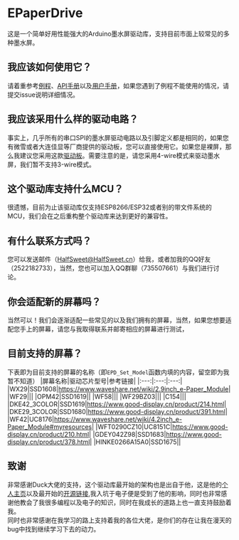 # EPaperDrive
这是一个简单好用性能强大的Arduino墨水屏驱动库，支持目前市面上较常见的多种墨水屏。

## 我应该如何使用它？
请着重参考[例程](https://github.com/HalfSweetStudio/EPaperDrive/tree/main/examples)、[API手册](docs/API手册.md)以及[用户手册](docs/用户手册.md)，如果您遇到了例程不能使用的情况，请提交issue说明详细情况。

## 我应该采用什么样的驱动电路？
事实上，几乎所有的串口SPI的墨水屏驱动电路以及引脚定义都是相同的，如果您有微雪或者大连佳显等厂商提供的驱动板，您可以直接使用它。如果您是裸屏，那么我建议您采用这款[驱动板](https://oshwhub.com/ludas/mo-shui-ping-qu-dong)。需要注意的是，请您采用4-wire模式来驱动墨水屏，我们暂不支持3-wire模式。

## 这个驱动库支持什么MCU？
很遗憾，目前为止该驱动库仅支持ESP8266/ESP32或者别的带文件系统的MCU，我们会在之后重构整个驱动库来达到更好的兼容性。

## 有什么联系方式吗？
您可以发送邮件（HalfSweet@HalfSweet.cn）给我，或者加我的QQ好友（2522182733），当然，您也可以加入QQ群聊（735507661）与我们进行讨论。

## 你会适配新的屏幕吗？
当然可以！我们会逐渐适配一些常见的以及我们拥有的屏幕，当然，如果您想要适配您手上的屏幕，请您与我取得联系并邮寄相应的屏幕进行测试，

## 目前支持的屏幕？
下表即为目前支持的屏幕的名称（即`EPD_Set_Model`函数内填的内容，留空即为我暂不知道）
|屏幕名称|驱动芯片型号|参考链接|
|:---:|:---:|:---:|
|WX29|SSD1608|<https://www.waveshare.net/wiki/2.9inch_e-Paper_Module>|
|WF29|||
|OPM42|SSD1619||
|WF58|||
|WF29BZ03|||
|C154|||
|DKE42_3COLOR|SSD1619|<https://www.good-display.cn/product/214.html>|
|DKE29_3COLOR|SSD1680|<https://www.good-display.cn/product/391.html>|
|WF42|UC8176|<https://www.waveshare.net/wiki/4.2inch_e-Paper_Module#myresources>|
|WFT0290CZ10|UC8151C|<https://www.good-display.cn/product/210.html>|
|GDEY042Z98|SSD1683|<https://www.good-display.cn/product/378.html>|
|HINKE0266A15A0|SSD1675||

## 致谢
非常感谢Duck大佬的支持，这个驱动库最开始的架构也是出自于他，这是他的[个人主页](https://github.com/duck531a98)以及最开始的[开源链接](https://github.com/duck531a98/esp8266-weather-station-epaper),我入坑于电子便是受到了他的影响，同时也非常感谢他教会了我很多编程以及电子的知识，同时在我成长的道路上也一直支持鼓励着我。  
同时也非常感谢在我学习的路上支持着我的各位大佬，是你们的存在让我在漫天的bug中找到继续学习下去的动力。
